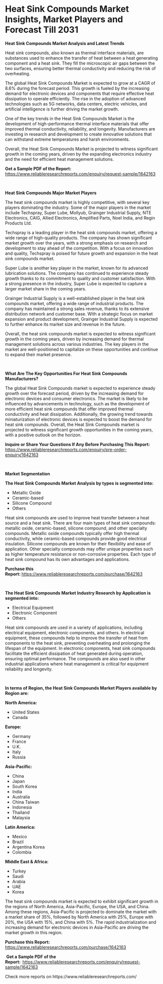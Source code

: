 <p><h1>Heat Sink Compounds Market Insights, Market Players and Forecast Till 2031</h1></p><p><strong>Heat Sink Compounds Market Analysis and Latest Trends</strong></p>
<p><p>Heat sink compounds, also known as thermal interface materials, are substances used to enhance the transfer of heat between a heat generating component and a heat sink. They fill the microscopic air gaps between the two surfaces, ensuring better thermal conductivity and reducing the risk of overheating.</p><p>The global Heat Sink Compounds Market is expected to grow at a CAGR of 8.6% during the forecast period. This growth is fueled by the increasing demand for electronic devices and components that require effective heat dissipation to operate efficiently. The rise in the adoption of advanced technologies such as 5G networks, data centers, electric vehicles, and artificial intelligence is further driving the market growth.</p><p>One of the key trends in the Heat Sink Compounds Market is the development of high-performance thermal interface materials that offer improved thermal conductivity, reliability, and longevity. Manufacturers are investing in research and development to create innovative solutions that can withstand extreme temperatures and harsh environments.</p><p>Overall, the Heat Sink Compounds Market is projected to witness significant growth in the coming years, driven by the expanding electronics industry and the need for efficient heat management solutions.</p></p>
<p><strong>Get a Sample PDF of the Report:&nbsp;</strong> <a href="https://www.reliableresearchreports.com/enquiry/request-sample/1642163">https://www.reliableresearchreports.com/enquiry/request-sample/1642163</a></p>
<p>&nbsp;</p>
<p><strong>Heat Sink Compounds Major Market Players</strong></p>
<p><p>The heat sink compounds market is highly competitive, with several key players dominating the industry. Some of the major players in the market include Techspray, Super Lube, Mollyub, Grainger Industrial Supply, NTE Electronics, CAIG, Allied Electronics, Amplified Parts, Noel India, and Regin Products Ltd.</p><p>Techspray is a leading player in the heat sink compounds market, offering a wide range of high-quality products. The company has shown significant market growth over the years, with a strong emphasis on research and development to stay ahead of the competition. With a focus on innovation and quality, Techspray is poised for future growth and expansion in the heat sink compounds market.</p><p>Super Lube is another key player in the market, known for its advanced lubrication solutions. The company has continued to experience steady growth thanks to its commitment to quality and customer satisfaction. With a strong presence in the industry, Super Lube is expected to capture a larger market share in the coming years.</p><p>Grainger Industrial Supply is a well-established player in the heat sink compounds market, offering a wide range of industrial products. The company has maintained a strong sales revenue, thanks to its extensive distribution network and customer base. With a strategic focus on market expansion and product development, Grainger Industrial Supply is expected to further enhance its market size and revenue in the future.</p><p>Overall, the heat sink compounds market is expected to witness significant growth in the coming years, driven by increasing demand for thermal management solutions across various industries. The key players in the market are well-positioned to capitalize on these opportunities and continue to expand their market presence.</p></p>
<p>&nbsp;</p>
<p><strong>What Are The Key Opportunities For Heat Sink Compounds Manufacturers?</strong></p>
<p><p>The global Heat Sink Compounds market is expected to experience steady growth over the forecast period, driven by the increasing demand for electronic devices and consumer electronics. The market is likely to be influenced by advancements in technology, such as the development of more efficient heat sink compounds that offer improved thermal conductivity and heat dissipation. Additionally, the growing trend towards miniaturization of electronic devices is expected to boost the demand for heat sink compounds. Overall, the Heat Sink Compounds market is projected to witness significant growth opportunities in the coming years, with a positive outlook on the horizon.</p></p>
<p><strong>Inquire or Share Your Questions If Any Before Purchasing This Report:</strong> <a href="https://www.reliableresearchreports.com/enquiry/pre-order-enquiry/1642163">https://www.reliableresearchreports.com/enquiry/pre-order-enquiry/1642163</a></p>
<p>&nbsp;</p>
<p><strong>Market Segmentation</strong></p>
<p><strong>The Heat Sink Compounds Market Analysis by types is segmented into:</strong></p>
<p><ul><li>Metallic Oxide</li><li>Ceramic-based</li><li>Silicone Compound</li><li>Others</li></ul></p>
<p><p>Heat sink compounds are used to improve heat transfer between a heat source and a heat sink. There are four main types of heat sink compounds: metallic oxide, ceramic-based, silicone compound, and other specialty compounds. Metallic oxide compounds typically offer high thermal conductivity, while ceramic-based compounds provide good electrical insulation. Silicone compounds are known for their flexibility and ease of application. Other specialty compounds may offer unique properties such as higher temperature resistance or non-corrosive properties. Each type of heat sink compound has its own advantages and applications.</p></p>
<p><strong>Purchase this Report:&nbsp;</strong><a href="https://www.reliableresearchreports.com/purchase/1642163">https://www.reliableresearchreports.com/purchase/1642163</a></p>
<p>&nbsp;</p>
<p><strong>The Heat Sink Compounds Market Industry Research by Application is segmented into:</strong></p>
<p><ul><li>Electrical Equipment</li><li>Electronic Component</li><li>Others</li></ul></p>
<p><p>Heat sink compounds are used in a variety of applications, including electrical equipment, electronic components, and others. In electrical equipment, these compounds help to improve the transfer of heat from components to the heat sink, preventing overheating and prolonging the lifespan of the equipment. In electronic components, heat sink compounds facilitate the efficient dissipation of heat generated during operation, ensuring optimal performance. The compounds are also used in other industrial applications where heat management is critical for equipment reliability and longevity.</p></p>
<p>&nbsp;</p>
<p><strong>In terms of Region, the Heat Sink Compounds Market Players available by Region are:</strong></p>
<p>
    <p> <strong> North America: </strong>
        <ul>
            <li>United States</li>
            <li>Canada</li>
        </ul>
        </p> 
    <p> <strong> Europe: </strong>
        <ul>
            <li>Germany</li>
            <li>France</li>
            <li>U.K.</li>
            <li>Italy</li>
            <li>Russia</li>
        </ul>
        </p> 
    <p> <strong> Asia-Pacific: </strong>
        <ul>
            <li>China</li>
            <li>Japan</li>
            <li>South Korea</li>
            <li>India</li>
            <li>Australia</li>
            <li>China Taiwan</li>
            <li>Indonesia</li>
            <li>Thailand</li>
            <li>Malaysia</li>
        </ul>
        </p> 
    <p> <strong> Latin America: </strong>
        <ul>
            <li>Mexico</li>
            <li>Brazil</li>
            <li>Argentina Korea</li>
            <li>Colombia</li>
        </ul>
        </p> 
    <p> <strong> Middle East & Africa: </strong>
        <ul>
            <li>Turkey</li>
            <li>Saudi</li>
            <li>Arabia</li>
            <li>UAE</li>
            <li>Korea</li>
        </ul>
    </p>
    </p>
<p><p>The heat sink compounds market is expected to exhibit significant growth in the regions of North America, Asia-Pacific, Europe, the USA, and China. Among these regions, Asia-Pacific is projected to dominate the market with a market share of 35%, followed by North America with 25%, Europe with 20%, the USA with 15%, and China with 5%. The rapid industrialization and increasing demand for electronic devices in Asia-Pacific are driving the market growth in this region.</p></p>
<p><strong>Purchase this Report: </strong><a href="https://www.reliableresearchreports.com/purchase/1642163">https://www.reliableresearchreports.com/purchase/1642163</a></p>
<p>&nbsp;<strong>Get a Sample PDF of the Report:&nbsp;&nbsp;</strong><a href="https://www.reliableresearchreports.com/enquiry/request-sample/1642163">https://www.reliableresearchreports.com/enquiry/request-sample/1642163</a></p>
<p><strong></strong></p>
<p>Check more reports on https://www.reliableresearchreports.com/</p>